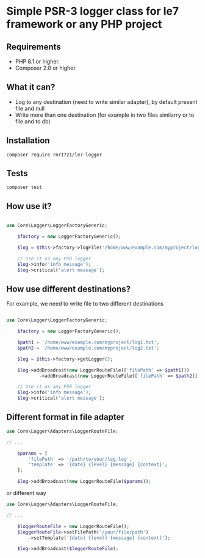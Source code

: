 # Simple PSR-3 logger class for le7 framework or any PHP project

## Requirements

- PHP 8.1 or higher.
- Composer 2.0 or higher.

## What it can?

- Log to any destination (need to write similar adapter), by default present file and null
- Write more than one destination (for example in two files similarry or to file and to db)

## Installation

```shell
composer require rnr1721/le7-logger
```

## Tests

```shell
composer test
```

## How use it?

```php

use Core\Logger\LoggerFactoryGeneric;

    $factory = new LoggerFactoryGeneric();

    $log = $this->factory->logFile('/home/www/example.com/myproject/log.txt');

    // Use it as any PSR logger
    $log->info('info message');
    $log->critical('alert message');

```

## How use different destinations?

For example, we need to write file to two different destinations


```php

use Core\Logger\LoggerFactoryGeneric;

    $factory = new LoggerFactoryGeneric();

    $path1 = '/home/www/example.com/myproject/log1.txt';
    $path2 = '/home/www/example.com/myproject/log2.txt';

    $log = $this->factory->getLogger();

    $log->addBroadcast(new LoggerRouteFile(['filePath' => $path1]))
            ->addBroadcast(new LoggerRouteFile(['filePath' => $path2]));

    // Use it as any PSR logger
    $log->info('info message');
    $log->critical('alert message');

```

## Different format in file adapter

```php
use Core\Logger\Adapters\LoggerRouteFile;

// ...

    $params = [
        'filePath' => '/path/to/your/log.log',
        'template' => '{date} {level} {message} {context}';
    ];

    $log->addBroadcast(new LoggerRouteFile($params));

```
or different way

```php
use Core\Logger\Adapters\LoggerRouteFile;

// ...

    $loggerRouteFile = new LoggerRouteFile();
    $loggerRouteFile->setFilePath('/your/file/path')
        ->setTemplate('{date} {level} {message} {context}');

    $log->addBroadcast($loggerRouteFile);

```
